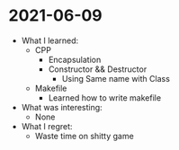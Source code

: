 # 2021-06-09

- What I learned:
  - CPP
    - Encapsulation
    - Constructor && Destructor
      - Using Same name with Class 
  - Makefile
    - Learned how to write makefile
- What was interesting: 
  - None
- What I regret: 
  - Waste time on shitty game
